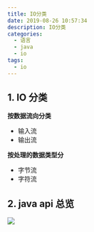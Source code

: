 ```yaml
---
title: IO分类
date: 2019-08-26 10:57:34
description: IO分类
categories:
  - 语言
  - java
  - io
tags:
  - io
---
```


## 1. IO 分类

**按数据流向分类**

- 输入流
- 输出流

**按处理的数据类型分**

- 字节流
- 字符流

## 2. java api 总览

![](https://raw.githubusercontent.com/jiangwei618/note/master/assets/image/1introduce.md-2019-08-06-13-51-15.png)
